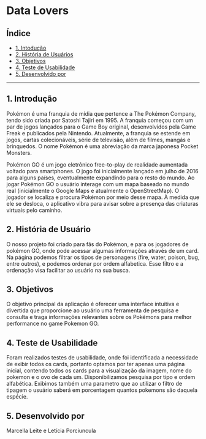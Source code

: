 # Data Lovers

## Índice

* [1. Intodução](#1-introdução)
* [2. História de Usuários](#2-história-de-usuários)
* [3. Objetivos ](#3-objetivos)
* [4. Teste de Usabilidade ](#4-teste-de-usabilidade)
* [5. Desenvolvido por](#5-desenvolvido-por)

***

## 1. Introdução

Pokémon é uma franquia de mídia que pertence a The Pokémon Company, tendo sido criada por Satoshi Tajiri em 1995.
A franquia começou com um par de jogos lançados para o Game Boy original, desenvolvidos pela Game Freak e publicados pela Nintendo. Atualmente, a franquia se estende em jogos, cartas colecionáveis, série de televisão, além de filmes, mangás e brinquedos.
O nome Pokémon é uma abreviação da marca japonesa Pocket Monsters.

Pokémon GO é um jogo eletrônico free-to-play de realidade aumentada voltado para smartphones.
O jogo foi inicialmente lançado em julho de 2016 para alguns países, eventualmente expandindo para o resto do mundo.
Ao jogar Pokémon GO o usuário interage com um mapa baseado no mundo real (inicialmente o Google Maps e atualmente o OpenStreetMap). O jogador se localiza e procura Pokémon por meio desse mapa. À medida que ele se desloca, o aplicativo vibra para avisar sobre a presença das criaturas virtuais pelo caminho.

## 2. História de Usuário

O nosso projeto foi criado para fãs do Pokémon, e para os jogadores de pokémon GO, onde pode acessar algumas informações através de um card. 
Na página podemos filtrar os tipos de personagens (fire, water, poison, bug, entre outros), e podemos ordenar por ordem alfabetica.
Esse filtro e a ordenação visa facilitar ao usuário na sua busca.

## 3. Objetivos

O objetivo principal da aplicação é oferecer uma interface intuitiva e divertida que proporcione ao usuário uma ferramenta de pesquisa e consulta e traga informações relevantes sobre os Pokémons para melhor performance no game Pokemon GO.


## 4. Teste de Usabilidade
Foram realizados testes de usabilidade, onde foi identificada a necessidade de exibir todos os cards, portanto optamos por ter apenas uma página inicial, contendo todos os cards para a visualização da imagem, nome do pokemon e o ovo de cada um.
Disponibilizamos pesquisa por tipo e ordem alfabética.
Exibimos também uma parametro que ao utilizar o filtro de tipagem o usuário saberá em porcentagem quantos pokemons são daquela espécie.

## 5. Desenvolvido por

Marcella Leite  e
Letícia Porciuncula

